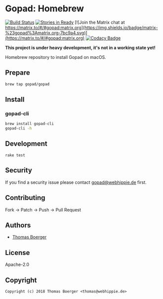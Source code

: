 # Gopad: Homebrew

[![Build Status](http://drone.gopad.tech/api/badges/gopad/homebrew-gopad/status.svg)](http://drone.gopad.tech/gopad/homebrew-gopad)
[![Stories in Ready](https://badge.waffle.io/gopad/gopad-api.svg?label=ready&title=Ready)](http://waffle.io/gopad/gopad-api)
[![Join the Matrix chat at https://matrix.to/#/#gopad:matrix.org](https://img.shields.io/badge/matrix-%23gopad%3Amatrix.org-7bc9a4.svg)](https://matrix.to/#/#gopad:matrix.org)
[![Codacy Badge](https://api.codacy.com/project/badge/Grade/28a8333848cc4d85901b4f7281629665)](https://www.codacy.com/app/gopad/homebrew-gopad?utm_source=github.com&amp;utm_medium=referral&amp;utm_content=gopad/homebrew-gopad&amp;utm_campaign=Badge_Grade)

**This project is under heavy development, it's not in a working state yet!**

Homebrew repository to install Gopad on macOS.


## Prepare

```bash
brew tap gopad/gopad
```


## Install

### gopad-cli

```bash
brew install gopad-cli
gopad-cli -h
```


## Development

```
rake test
```


## Security

If you find a security issue please contact gopad@webhippie.de first.


## Contributing

Fork -> Patch -> Push -> Pull Request


## Authors

* [Thomas Boerger](https://github.com/tboerger)


## License

Apache-2.0


## Copyright

```
Copyright (c) 2018 Thomas Boerger <thomas@webhippie.de>
```
